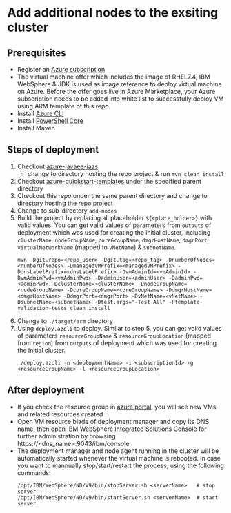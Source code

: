 # Add additional nodes to the exsiting cluster

## Prerequisites
 - Register an [Azure subscription](https://azure.microsoft.com/en-us/)
 - The virtual machine offer which includes the image of RHEL7.4, IBM WebSphere & JDK is used as image reference to deploy virtual machine on Azure. Before the offer goes live in Azure Marketplace, your Azure subscription needs to be added into white list to successfully deploy VM using ARM template of this repo.
 - Install [Azure CLI](https://docs.microsoft.com/en-us/cli/azure/install-azure-cli?view=azure-cli-latest)
 - Install [PowerShell Core](https://docs.microsoft.com/en-us/powershell/scripting/install/installing-powershell-core-on-linux?view=powershell-6)
 - Install Maven

 ## Steps of deployment
 1. Checkout [azure-javaee-iaas](https://github.com/Azure/azure-javaee-iaas)
    - change to directory hosting the repo project & run `mvn clean install`
 2. Checkout [azure-quickstart-templates](https://github.com/Azure/azure-quickstart-templates) under the specified parent directory
 3. Checkout this repo under the same parent directory and change to directory hosting the repo project
 4. Change to sub-directory `add-nodes`
 5. Build the project by replacing all placeholder `${<place_holder>}` with valid values. You can get valid values of parameters from `outputs` of deployment which was used for creating the initial cluster, including `clusterName`, `nodeGroupName`, `coreGroupName`, `dmgrHostName`, `dmgrPort`, `virtualNetworkName` (mapped to `vNetName`) & `subnetName`.
    ```
    mvn -Dgit.repo=<repo_user> -Dgit.tag=<repo_tag> -DnumberOfNodes=<numberOfNodes> -DmanagedVMPrefix=<managedVMPrefix> -DdnsLabelPrefix=<dnsLabelPrefix> -DvmAdminId=<vmAdminId> -DvmAdminPwd=<vmAdminPwd> -DadminUser=<adminUser> -DadminPwd=<adminPwd> -DclusterName=<clusterName> -DnodeGroupName=<nodeGroupName> -DcoreGroupName=<coreGroupName> -DdmgrHostName=<dmgrHostName> -DdmgrPort=<dmgrPort> -DvNetName=<vNetName> -DsubnetName=<subnetName> -Dtest.args="-Test All" -Ptemplate-validation-tests clean install
    ```
 6. Change to `./target/arm` directory
 7. Using `deploy.azcli` to deploy. Similar to step 5, you can get valid values of parameters `resourceGroupName` & `resourceGroupLocation` (mapped from `region`) from `outputs` of deployment which was used for creating the initial cluster.
    ```
    ./deploy.azcli -n <deploymentName> -i <subscriptionId> -g <resourceGroupName> -l <resourceGroupLocation>
    ```

## After deployment
- If you check the resource group in [azure portal](https://portal.azure.com/), you will see new VMs and related resources created
- Open VM resource blade of deployment manager and copy its DNS name, then open IBM WebSphere Integrated Solutions Console for further administration by browsing https://<dns_name>:9043/ibm/console
- The deployment manager and node agent running in the cluster will be automatically started whenever the virtual machine is rebooted. In case you want to mannually stop/start/restart the process, using the following commands:
  ```
  /opt/IBM/WebSphere/ND/V9/bin/stopServer.sh <serverName>   # stop server
  /opt/IBM/WebSphere/ND/V9/bin/startServer.sh <serverName>  # start server
  ```
